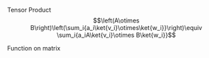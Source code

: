 Tensor Product
$$\left(A\otimes B\right)\left(\sum_i{a_i\ket{v_i}\otimes\ket{w_i}}\right)\equiv \sum_i{a_iA\ket{v_i}\otimes B\ket{w_i}}$$


Function on matrix

